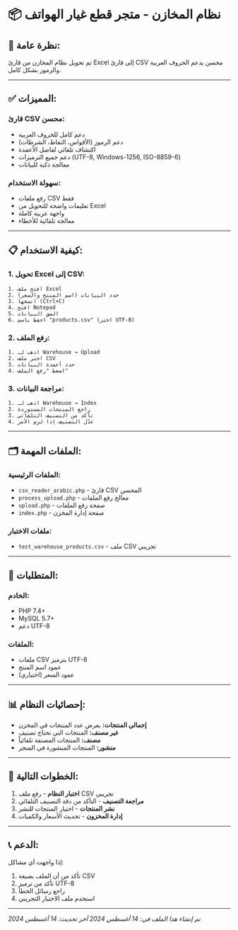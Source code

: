 # 📦 نظام المخازن - متجر قطع غيار الهواتف

## 🎯 **نظرة عامة:**

تم تحويل نظام المخازن من قارئ Excel إلى قارئ CSV محسن يدعم الحروف العربية والرموز بشكل كامل.

---

## ✅ **المميزات:**

### **قارئ CSV محسن:**
- دعم كامل للحروف العربية
- دعم الرموز (الأقواس، النقاط، الشرطات)
- اكتشاف تلقائي لفاصل الأعمدة
- دعم جميع الترميزات (UTF-8, Windows-1256, ISO-8859-6)
- معالجة ذكية للبيانات

### **سهولة الاستخدام:**
- رفع ملفات CSV فقط
- تعليمات واضحة للتحويل من Excel
- واجهة عربية كاملة
- معالجة تلقائية للأخطاء

---

## 📋 **كيفية الاستخدام:**

### **1. تحويل Excel إلى CSV:**
```
1. افتح ملف Excel
2. حدد البيانات (اسم المنتج والسعر)
3. انسخها (Ctrl+C)
4. افتح Notepad
5. الصق البيانات
6. احفظ باسم "products.csv" (اختر UTF-8)
```

### **2. رفع الملف:**
```
1. اذهب لـ Warehouse → Upload
2. اختر ملف CSV
3. حدد أعمدة البيانات
4. اضغط "رفع الملف"
```

### **3. مراجعة البيانات:**
```
1. اذهب لـ Warehouse → Index
2. راجع المنتجات المستوردة
3. تأكد من التصنيف التلقائي
4. عدّل التصنيف إذا لزم الأمر
```

---

## 🗂️ **الملفات المهمة:**

### **الملفات الرئيسية:**
- `csv_reader_arabic.php` - قارئ CSV المحسن
- `process_upload.php` - معالج رفع الملفات
- `upload.php` - صفحة رفع الملفات
- `index.php` - صفحة إدارة المخزن

### **ملفات الاختبار:**
- `test_warehouse_products.csv` - ملف CSV تجريبي

---

## 🔧 **المتطلبات:**

### **الخادم:**
- PHP 7.4+
- MySQL 5.7+
- دعم UTF-8

### **الملفات:**
- ملفات CSV بترميز UTF-8
- عمود اسم المنتج
- عمود السعر (اختياري)

---

## 📊 **إحصائيات النظام:**

- **إجمالي المنتجات:** يعرض عدد المنتجات في المخزن
- **غير مصنف:** المنتجات التي تحتاج تصنيف
- **مصنف:** المنتجات المصنفة تلقائياً
- **منشور:** المنتجات المنشورة في المتجر

---

## 🚀 **الخطوات التالية:**

1. **اختبار النظام** - رفع ملف CSV تجريبي
2. **مراجعة التصنيف** - التأكد من دقة التصنيف التلقائي
3. **نشر المنتجات** - اختيار المنتجات للنشر
4. **إدارة المخزون** - تحديث الأسعار والكميات

---

## 📞 **الدعم:**

إذا واجهت أي مشاكل:
1. تأكد من أن الملف بصيغة CSV
2. تأكد من ترميز UTF-8
3. راجع رسائل الخطأ
4. استخدم ملف الاختبار التجريبي

---

*تم إنشاء هذا الملف في: 14 أغسطس 2024*
*آخر تحديث: 14 أغسطس 2024*
